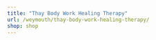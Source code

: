 ```yaml
---
title: "Thay Body Work Healing Therapy"
url: /weymouth/thay-body-work-healing-therapy/
shop: shop
---
```

